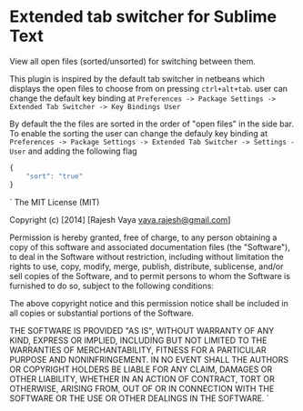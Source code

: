 # Extended tab switcher for Sublime Text

View all open files (sorted/unsorted) for switching between them.


This plugin is inspired by the default tab switcher in netbeans which displays the open files to choose from on pressing `ctrl+alt+tab`.
user can change the default key binding at `Preferences -> Package Settings -> Extended Tab Switcher -> Key Bindings User`


By default the the files are sorted in the order of "open files" in the side bar. To enable the sorting the user can change the defauly key binding at `Preferences -> Package Settings -> Extended Tab Switcher -> Settings - User` and adding the following flag

```javascript
{
	"sort": "true"
}
```



`
The MIT License (MIT)

Copyright (c) [2014] [Rajesh Vaya <vaya.rajesh@gmail.com>]

Permission is hereby granted, free of charge, to any person obtaining a copy
of this software and associated documentation files (the "Software"), to deal
in the Software without restriction, including without limitation the rights
to use, copy, modify, merge, publish, distribute, sublicense, and/or sell
copies of the Software, and to permit persons to whom the Software is
furnished to do so, subject to the following conditions:

The above copyright notice and this permission notice shall be included in all
copies or substantial portions of the Software.

THE SOFTWARE IS PROVIDED "AS IS", WITHOUT WARRANTY OF ANY KIND, EXPRESS OR
IMPLIED, INCLUDING BUT NOT LIMITED TO THE WARRANTIES OF MERCHANTABILITY,
FITNESS FOR A PARTICULAR PURPOSE AND NONINFRINGEMENT. IN NO EVENT SHALL THE
AUTHORS OR COPYRIGHT HOLDERS BE LIABLE FOR ANY CLAIM, DAMAGES OR OTHER
LIABILITY, WHETHER IN AN ACTION OF CONTRACT, TORT OR OTHERWISE, ARISING FROM,
OUT OF OR IN CONNECTION WITH THE SOFTWARE OR THE USE OR OTHER DEALINGS IN THE
SOFTWARE.
`
